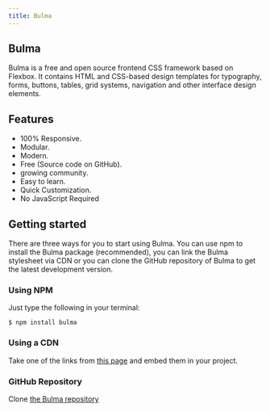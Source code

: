 ```yaml
---
title: Bulma
---
```

## Bulma

Bulma is a free and open source frontend CSS framework based on Flexbox. It contains HTML and CSS-based design templates for typography, forms, buttons, tables, grid systems, navigation and other interface design elements.

## Features

* 100% Responsive.
* Modular.
* Modern.
* Free (Source code on GitHub).
* growing community.
* Easy to learn.
* Quick Customization.
* No JavaScript Required

## Getting started

There are three ways for you to start using Bulma.
You can use npm to install the Bulma package (recommended), you can link the Bulma stylesheet via CDN or you can clone the GitHub repository of Bulma to get the latest development version.

### Using NPM

Just type the following in your terminal:

```terminal
$ npm install bulma
```

### Using a CDN

Take one of the links from [this page](https://cdnjs.com/libraries/bulma) and embed them in your project.

### GitHub Repository

Clone [the Bulma repository](https://github.com/jgthms/bulma/tree/master/css)
